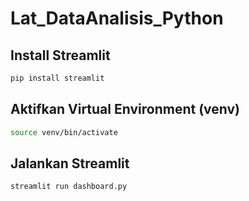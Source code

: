 # Lat_DataAnalisis_Python

## Install Streamlit
```sh
pip install streamlit
```

## Aktifkan Virtual Environment (venv)
```sh
source venv/bin/activate
```

## Jalankan Streamlit
```sh
streamlit run dashboard.py
```
